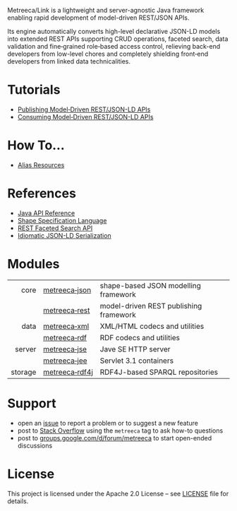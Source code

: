 ---
---

Metreeca/Link is a lightweight and server-agnostic Java framework enabling rapid development of model-driven REST/JSON APIs.

Its engine automatically converts high-level declarative JSON-LD models into extended REST APIs supporting CRUD operations, faceted search, data validation and fine‑grained role‑based access control, relieving back-end developers from low-level chores and completely shielding front‑end developers from linked data technicalities.

# Tutorials

- [Publishing Model‑Driven REST/JSON-LD APIs](tutorials/publishing-jsonld-apis.md)
- [Consuming Model‑Driven REST/JSON-LD APIs](tutorials/consuming-jsonld-apis.md)

# How To…

- [Alias Resources](how-to/alias-resources.md)

# References

- [Java API Reference](javadocs/index.html)
- [Shape Specification Language](references/spec-language.md)
- [REST Faceted Search API](references/faceted-search.md)
- [Idiomatic JSON-LD Serialization](references/jsonld-format.md)

# Modules

|         |                                                              |                                        |
| ------: | ------------------------------------------------------------ | -------------------------------------- |
|    core | [metreeca‑json](https://javadoc.io/doc/com.metreeca/metreeca-json) | shape-based JSON modelling framework   |
|         | [metreeca‑rest](https://javadoc.io/doc/com.metreeca/metreeca-rest) | model-driven REST publishing framework |
|    data | [metreeca‑xml](https://javadoc.io/doc/com.metreeca/metreeca-xml) | XML/HTML codecs and utilities          |
|         | [metreeca‑rdf](https://javadoc.io/doc/com.metreeca/metreeca-rdf) | RDF codecs and utilities               |
|  server | [metreeca‑jse](https://javadoc.io/doc/com.metreeca/metreeca-jse) | Jave SE  HTTP server                   |
|         | [metreeca‑jee](https://javadoc.io/doc/com.metreeca/metreeca-jee) | Servlet 3.1 containers                 |
| storage | [metreeca‑rdf4j](https://javadoc.io/doc/com.metreeca/metreeca-rdf4j) | RDF4J-based SPARQL repositories        |


# Support

- open an [issue](https://github.com/metreeca/link/issues) to report a problem or to suggest a new feature
- post to [Stack Overflow](https://stackoverflow.com/questions/ask?tags=metreeca) using the `metreeca` tag to ask how-to questions
- post to [groups.google.com/d/forum/metreeca](https://groups.google.com/d/forum/metreeca) to start open-ended discussions

# License

This project is licensed under the Apache 2.0 License – see [LICENSE](LICENSE) file for details.